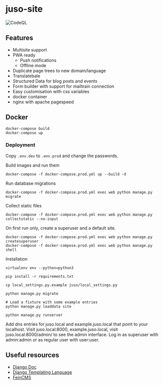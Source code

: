 # juso-site
![CodeQL](https://github.com/juso-ch/juso-site/workflows/CodeQL/badge.svg)
## Features
- Multisite support
- PWA ready
  - Push notifications
  - Offline mode
- Duplicate page trees to new domain/language
- Translatebale
- Structured Data for blog posts and events
- Form builder with support for mailtrain connection
- Easy customisation with css variables
- docker container
- nginx with apache pagespeed

## Docker

```
docker-compose build
docker-compose up
```

### Deployment
Copy `.env.dev` to `.env.prod` and change the passwords.

Build images and run them
```
docker-compose -f docker-compose.prod.yml up --build -d
```

Run database migrations
```
docker-compose -f docker-compose.prod.yml exec web python manage.py migrate
```

Collect static files
```
docker-compose -f docker-compose.prod.yml exec web python manage.py collectstatic --no-input
```
On first run only, create a superuser and a default site.
```
docker-compose -f docker-compose.prod.yml exec web python manage.py createsuperuser
docker-compose -f docker-compose.prod.yml exec web python manage.py shell
```

Installation

```
virtualenv env --python=python3

pip install -r requirements.txt

cp local_settings.py.example juso/local_settings.py

python manage.py migrate

# Load a fixture with some example entries
python manage.py loaddata site

python manage.py runserver

```

Add dns entries for juso.local and example.juso.local that point to your localhost.
Visit juso.local:8000, example.juso.local, visit juso.local:8000/admin/ to see the admin interface. Log in as superuser with admin:admin or as regular user with user:user.

## Useful resources

* [Django Doc](https://docs.djangoproject.com/en/3.0/)
* [Django Templating Language](https://docs.djangoproject.com/en/3.0/ref/templates/language/)
* [FeinCMS](https://feincms3.readthedocs.io/en/latest/)
